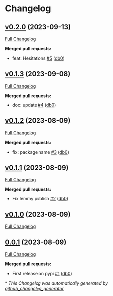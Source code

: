 # Changelog

## [v0.2.0](https://github.com/db0/pythonseer/tree/v0.2.0) (2023-09-13)

[Full Changelog](https://github.com/db0/pythonseer/compare/v0.1.3...v0.2.0)

**Merged pull requests:**

- feat: Hesitations [\#5](https://github.com/db0/pythonseer/pull/5) ([db0](https://github.com/db0))

## [v0.1.3](https://github.com/db0/pythonseer/tree/v0.1.3) (2023-09-08)

[Full Changelog](https://github.com/db0/pythonseer/compare/v0.1.2...v0.1.3)

**Merged pull requests:**

- doc: update [\#4](https://github.com/db0/pythonseer/pull/4) ([db0](https://github.com/db0))

## [v0.1.2](https://github.com/db0/pythonseer/tree/v0.1.2) (2023-08-09)

[Full Changelog](https://github.com/db0/pythonseer/compare/v0.1.1...v0.1.2)

**Merged pull requests:**

- fix: package name [\#3](https://github.com/db0/pythonseer/pull/3) ([db0](https://github.com/db0))

## [v0.1.1](https://github.com/db0/pythonseer/tree/v0.1.1) (2023-08-09)

[Full Changelog](https://github.com/db0/pythonseer/compare/v0.1.0...v0.1.1)

**Merged pull requests:**

- Fix lemmy publish [\#2](https://github.com/db0/pythonseer/pull/2) ([db0](https://github.com/db0))

## [v0.1.0](https://github.com/db0/pythonseer/tree/v0.1.0) (2023-08-09)

[Full Changelog](https://github.com/db0/pythonseer/compare/0.0.1...v0.1.0)

## [0.0.1](https://github.com/db0/pythonseer/tree/0.0.1) (2023-08-09)

[Full Changelog](https://github.com/db0/pythonseer/compare/41d38f11b23fe5f15caf0078e50a175cbcfecb07...0.0.1)

**Merged pull requests:**

- First release on pypi [\#1](https://github.com/db0/pythonseer/pull/1) ([db0](https://github.com/db0))



\* *This Changelog was automatically generated by [github_changelog_generator](https://github.com/github-changelog-generator/github-changelog-generator)*
